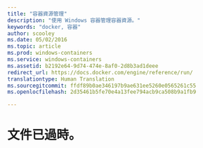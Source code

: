 ```yaml
---
title: "容器資源管理"
description: "使用 Windows 容器管理容器資源。"
keywords: "docker, 容器"
author: scooley
ms.date: 05/02/2016
ms.topic: article
ms.prod: windows-containers
ms.service: windows-containers
ms.assetid: b2192e64-9d74-474e-8af0-2d8b3ad1deee
redirect_url: https://docs.docker.com/engine/reference/run/
translationtype: Human Translation
ms.sourcegitcommit: ffdf89b0ae346197b9ae631ee5260e0565261c55
ms.openlocfilehash: 2d35461b5fe70e4a13fee794acb9ca508b9a1fb9

---
```


# 文件已過時。


<!--HONumber=Oct16_HO4-->



